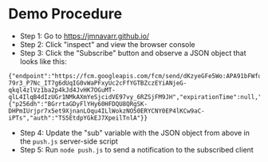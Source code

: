 # Demo Procedure

- Step 1: Go to https://jmnavarr.github.io/
- Step 2: Click "inspect" and view the browser console
- Step 3: Click the "Subscribe" button and observe a JSON object that looks like this:

```
{"endpoint":"https://fcm.googleapis.com/fcm/send/dKzyeGFe5Wo:APA91bFWfqXYY-79r3_P7Nc_IT7g6dUqIG0vWaPFxyUc2cFfYGTBZczEYiANjeG-qkql4zlVz1ba2p4kJd4JvHK7OGuMT-qlL4IlqB4dIzUGr1NMkAXmYeSjcidVE97vy_6RZSjFM9JH","expirationTime":null,"keys":{"p256dh":"BGrrtaGDyFlYHy60HFDQU8QRgSK-DHPmIUrjpr7x5et9XjnanLOqu4ILlWokzNO50ERYCNY0EP4lKCw9aC-iPTs","auth":"TS5EtdpYGkEJ7XpeilTnlA"}}
```

- Step 4: Update the "sub" variable with the JSON object from above in the `push.js` server-side script
- Step 5: Run `node push.js` to send a notification to the subscribed client
